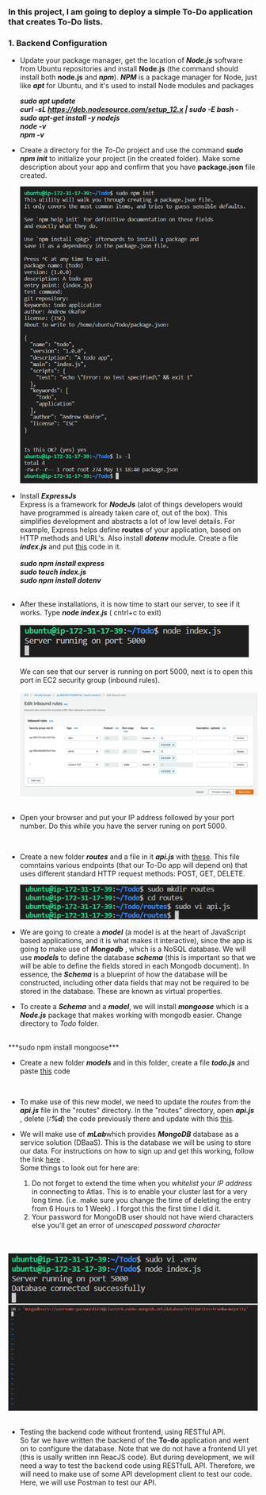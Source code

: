 ### In this project, I am going to deploy a simple To-Do application that creates To-Do lists.<br>
### 1. Backend Configuration
 - Update your package manager, get the location of ***Node.js*** software from Ubuntu repositories and install **Node.js** (the command should install both **node.js** and ***npm***). ***NPM*** is a package manager for Node, just like ***apt*** for Ubuntu, and it's used to install Node modules and packages <br>

    ***sudo apt update*** <br>
    ***curl -sL https://deb.nodesource.com/setup_12.x | sudo -E bash -*** <br>
    ***sudo apt-get install -y nodejs***<br>
    ***node -v*** <br>
    ***npm -v*** <br>
- Create a directory for the *To-Do* project and use the command ***sudo npm init*** to initialize your project (in the created folder). Make some description about your app and confirm that you have **package.json** file created.
    <br>

    ![todo](./images/todo.PNG) <br>

- Install ***ExpressJs*** <br>
Express is a framework for ***NodeJs*** (alot of things developers would have programmed is already taken care of, out of the box). This simplifies development and abstracts a lot of low level details. For example, Express helps define **routes** of your application, based on HTTP methods and URL's. Also install ***dotenv*** module. Create a file ***index.js*** and put [this](https://www.darey.io/docs/install-expressjs/) code in it. 
    <br>
    <br>
    ***sudo npm install express***<br>
    ***sudo touch index.js***<br>
    ***sudo npm install dotenv*** 
    <br>
    <br>

- After these installations, it is now time to start our server, to see if it works. Type ***node index.js*** ( cntrl+c to exit)
    <br>
    <br>
    ![node](./images/node.PNG)
    <br>
    <br>
    We can see that our server is running on port 5000, next is to open this port in EC2 security group (inbound rules).
    <br>
    <br>
    ![node](./images/port_5000.PNG)
    <br>
    <br>
- Open your browser and put your IP address followed by your port number. Do this while you have the server runing on port 5000.
<br>

- Create a new folder ***routes*** and a file in it ***api.js*** with [these](https://www.darey.io/docs/install-expressjs/). This file comntains various endpoints (that our To-Do app will depend on) that uses different standard HTTP request methods: POST, GET, DELETE.
    <br>

    ![node](./images/routes.PNG)<br>

- We are going to create a ***model*** (a model is at the heart of JavaScript based applications, and it is what makes it interactive), since the app is going to make use of ***Mongodb*** ,  which is a NoSQL database. We will use ***models*** to define the database ***schema*** (this is important so that we will be able to define the fields stored in each Mongodb document). In essence, the ***Schema*** is a blueprint of how the database will be constructed, including other data fields that may not be required to be stored in the database. These are known as virtual properties. <br>
- To create  a ***Schema*** and a ***model***, we will install ***mongoose*** which is a ***Node.js*** package that makes working with mongodb easier. Change directory to *Todo* folder. <br>
<br>
***sudo npm install mongoose***
<br>

- Create a new folder ***models*** and in this folder, create a file ***todo.js*** and paste [this](https://www.darey.io/docs/models/) code
<br>

- To make use of this new model, we need to update the *routes* from the ***api.js*** file in the "routes" directory. In the "routes" directory, open ***api.js*** , delete (***:%d***) the code previously there and update with this [this](https://www.darey.io/docs/models/).

- We will make use of ***mLab***which provides ***MongoDB*** database as a service solution (DBaaS). This is the database we will be using to store our data. For instructions on how to sign up and get this working, follow the link [here](https://www.darey.io/docs/mongodb-database/) .
<br> Some things to look out for here are: <br>
    1.  Do not forget to extend the time when you *whitelist your IP address* in connecting to Atlas. This is to enable your cluster last for a very long time. (i.e. make sure you change the time of deleting the entry from 6 Hours to 1 Week) . I forgot this the first time I did it.<br>
    2. Your password for MongoDB user should not have wierd characters else you'll get an error of *unescaped password character*
    <br>
    <br>

![mongodb](./images/database_successful_1.PNG)<br>
![mongodb](./images/database_successful_2.PNG)
<br>
<br>

- Testing the backend code without frontend, using RESTful API. <br>
So far we have written the backend of the **To-do** application and went on to configure the database. Note that we do not have a frontend UI yet (this is usally written inn ReacJS code). But during development, we will need a way to test the backend code using RESTfulL API. Therefore, we will need to make use of some API development client to test our code. Here, we will use Postman to test our API.
<br>





